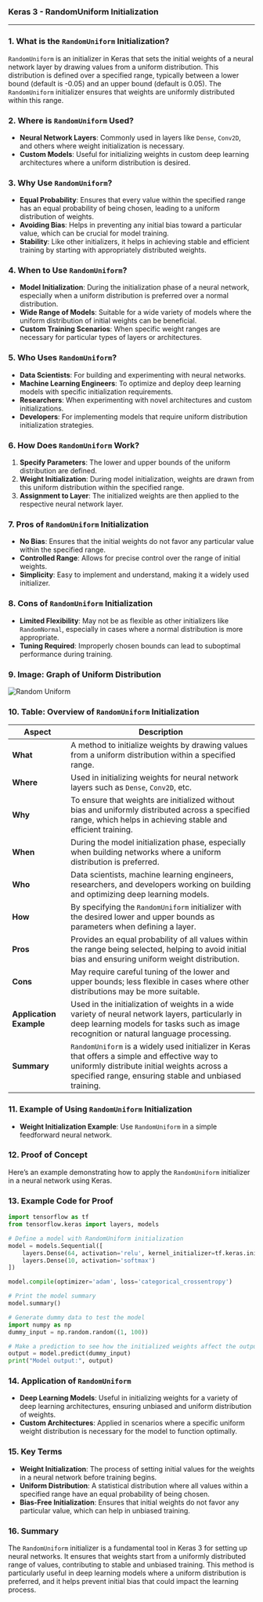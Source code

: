 ### **Keras 3 - RandomUniform Initialization**

---

### **1. What is the `RandomUniform` Initialization?**

`RandomUniform` is an initializer in Keras that sets the initial weights of a neural network layer by drawing values from a uniform distribution. This distribution is defined over a specified range, typically between a lower bound (default is -0.05) and an upper bound (default is 0.05). The `RandomUniform` initializer ensures that weights are uniformly distributed within this range.

### **2. Where is `RandomUniform` Used?**

- **Neural Network Layers**: Commonly used in layers like `Dense`, `Conv2D`, and others where weight initialization is necessary.
- **Custom Models**: Useful for initializing weights in custom deep learning architectures where a uniform distribution is desired.

### **3. Why Use `RandomUniform`?**

- **Equal Probability**: Ensures that every value within the specified range has an equal probability of being chosen, leading to a uniform distribution of weights.
- **Avoiding Bias**: Helps in preventing any initial bias toward a particular value, which can be crucial for model training.
- **Stability**: Like other initializers, it helps in achieving stable and efficient training by starting with appropriately distributed weights.

### **4. When to Use `RandomUniform`?**

- **Model Initialization**: During the initialization phase of a neural network, especially when a uniform distribution is preferred over a normal distribution.
- **Wide Range of Models**: Suitable for a wide variety of models where the uniform distribution of initial weights can be beneficial.
- **Custom Training Scenarios**: When specific weight ranges are necessary for particular types of layers or architectures.

### **5. Who Uses `RandomUniform`?**

- **Data Scientists**: For building and experimenting with neural networks.
- **Machine Learning Engineers**: To optimize and deploy deep learning models with specific initialization requirements.
- **Researchers**: When experimenting with novel architectures and custom initializations.
- **Developers**: For implementing models that require uniform distribution initialization strategies.

### **6. How Does `RandomUniform` Work?**

1. **Specify Parameters**: The lower and upper bounds of the uniform distribution are defined.
2. **Weight Initialization**: During model initialization, weights are drawn from this uniform distribution within the specified range.
3. **Assignment to Layer**: The initialized weights are then applied to the respective neural network layer.

### **7. Pros of `RandomUniform` Initialization**

- **No Bias**: Ensures that the initial weights do not favor any particular value within the specified range.
- **Controlled Range**: Allows for precise control over the range of initial weights.
- **Simplicity**: Easy to implement and understand, making it a widely used initializer.

### **8. Cons of `RandomUniform` Initialization**

- **Limited Flexibility**: May not be as flexible as other initializers like `RandomNormal`, especially in cases where a normal distribution is more appropriate.
- **Tuning Required**: Improperly chosen bounds can lead to suboptimal performance during training.

### **9. Image: Graph of Uniform Distribution**

![Random Uniform](https://engineer-ece.github.io/Keras-learn/Keras3/02.%20Layers%20API/03.%20Layer%20weight%20initializers/02.%20RandomUniform%20class/random_uniform_distribution.png)

### **10. Table: Overview of `RandomUniform` Initialization**

| **Aspect**              | **Description**                                                                                                                                                                              |
|-------------------------|----------------------------------------------------------------------------------------------------------------------------------------------------------------------------------------------|
| **What**                | A method to initialize weights by drawing values from a uniform distribution within a specified range.                                                                                        |
| **Where**               | Used in initializing weights for neural network layers such as `Dense`, `Conv2D`, etc.                                                                                                        |
| **Why**                 | To ensure that weights are initialized without bias and uniformly distributed across a specified range, which helps in achieving stable and efficient training.                                |
| **When**                | During the model initialization phase, especially when building networks where a uniform distribution is preferred.                                                                           |
| **Who**                 | Data scientists, machine learning engineers, researchers, and developers working on building and optimizing deep learning models.                                                             |
| **How**                 | By specifying the `RandomUniform` initializer with the desired lower and upper bounds as parameters when defining a layer.                                                                    |
| **Pros**                | Provides an equal probability of all values within the range being selected, helping to avoid initial bias and ensuring uniform weight distribution.                                           |
| **Cons**                | May require careful tuning of the lower and upper bounds; less flexible in cases where other distributions may be more suitable.                                                               |
| **Application Example** | Used in the initialization of weights in a wide variety of neural network layers, particularly in deep learning models for tasks such as image recognition or natural language processing.    |
| **Summary**             | `RandomUniform` is a widely used initializer in Keras that offers a simple and effective way to uniformly distribute initial weights across a specified range, ensuring stable and unbiased training. |

### **11. Example of Using `RandomUniform` Initialization**

- **Weight Initialization Example**: Use `RandomUniform` in a simple feedforward neural network.

### **12. Proof of Concept**

Here’s an example demonstrating how to apply the `RandomUniform` initializer in a neural network using Keras.

### **13. Example Code for Proof**

```python
import tensorflow as tf
from tensorflow.keras import layers, models

# Define a model with RandomUniform initialization
model = models.Sequential([
    layers.Dense(64, activation='relu', kernel_initializer=tf.keras.initializers.RandomUniform(minval=-0.05, maxval=0.05), input_shape=(100,)),
    layers.Dense(10, activation='softmax')
])

model.compile(optimizer='adam', loss='categorical_crossentropy')

# Print the model summary
model.summary()

# Generate dummy data to test the model
import numpy as np
dummy_input = np.random.random((1, 100))

# Make a prediction to see how the initialized weights affect the output
output = model.predict(dummy_input)
print("Model output:", output)
```

### **14. Application of `RandomUniform`**

- **Deep Learning Models**: Useful in initializing weights for a variety of deep learning architectures, ensuring unbiased and uniform distribution of weights.
- **Custom Architectures**: Applied in scenarios where a specific uniform weight distribution is necessary for the model to function optimally.

### **15. Key Terms**

- **Weight Initialization**: The process of setting initial values for the weights in a neural network before training begins.
- **Uniform Distribution**: A statistical distribution where all values within a specified range have an equal probability of being chosen.
- **Bias-Free Initialization**: Ensures that initial weights do not favor any particular value, which can help in unbiased training.

### **16. Summary**

The `RandomUniform` initializer is a fundamental tool in Keras 3 for setting up neural networks. It ensures that weights start from a uniformly distributed range of values, contributing to stable and unbiased training. This method is particularly useful in deep learning models where a uniform distribution is preferred, and it helps prevent initial bias that could impact the learning process.